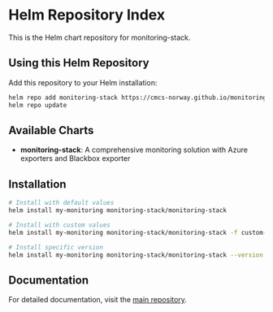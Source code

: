 # Helm Repository Index

This is the Helm chart repository for monitoring-stack.

## Using this Helm Repository

Add this repository to your Helm installation:

```bash
helm repo add monitoring-stack https://cmcs-norway.github.io/monitoringHelmTemplate
helm repo update
```

## Available Charts

- **monitoring-stack**: A comprehensive monitoring solution with Azure exporters and Blackbox
  exporter

## Installation

```bash
# Install with default values
helm install my-monitoring monitoring-stack/monitoring-stack

# Install with custom values
helm install my-monitoring monitoring-stack/monitoring-stack -f custom-values.yaml

# Install specific version
helm install my-monitoring monitoring-stack/monitoring-stack --version 1.0.1
```

## Documentation

For detailed documentation, visit the
[main repository](https://github.com/CMCS-Norway/monitoringHelmTemplate).
